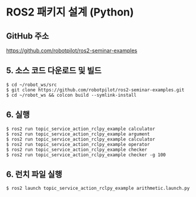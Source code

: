 # ROS2 패키지 설계 (Python)



## GitHub 주소
https://github.com/robotpilot/ros2-seminar-examples


## 5. 소스 코드 다운로드 및 빌드
```shell
$ cd ~/robot_ws/src
$ git clone https://github.com/robotpilot/ros2-seminar-examples.git
$ cd ~/robot_ws && colcon build --symlink-install
```

## 6. 실행
```shell
$ ros2 run topic_service_action_rclpy_example calculator
$ ros2 run topic_service_action_rclpy_example argument
$ ros2 run topic_service_action_rclpy_example calculator
$ ros2 run topic_service_action_rclpy_example operator
$ ros2 run topic_service_action_rclpy_example checker
$ ros2 run topic_service_action_rclpy_example checker -g 100
```

## 6. 런치 파일 실행
```shell
$ ros2 launch topic_service_action_rclpy_example arithmetic.launch.py
```
